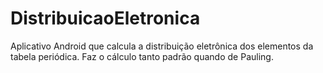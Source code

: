 # DistribuicaoEletronica
 Aplicativo Android que calcula a distribuição eletrônica dos elementos da tabela periódica. Faz o cálculo tanto padrão quando de Pauling.
